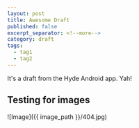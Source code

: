```yaml
---
layout: post
title: Awesome Draft
published: false
excerpt_separator: <!--more-->
category: draft
tags: 
  - tag1
  - tag2
---
```


It's a draft from the Hyde Android app. Yah!

<!--more-->

## Testing for images

![Image]({{ image_path }}/404.jpg)
